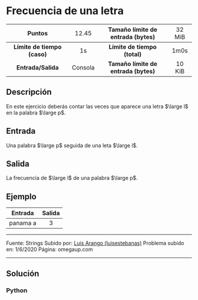 # Frecuencia de una letra

|           Puntos          |<span style="font-weight: normal;">12.45</span>|  Tamaño límite de entrada (bytes)  |<span style="font-weight: normal;">32 MiB</span>|
|      :------------:       |               :------------:                  |           :------------:           | :------------: |
|**Límite de tiempo (caso)**|                     1s                        |    **Límite de tiempo (total)**    |      1m0s      |
|     **Entrada/Salida**    |                  Consola                      |**Tamaño límite de entrada (bytes)**|     10 KiB     |


## Descripción
En este ejercicio deberás contar las veces que aparece una letra $\large l$ en la palabra $\large p$.

## Entrada
Una palabra $\large p$ seguida de una leta $\large l$.

## Salida
La frecuencia de $\large l$ de una palabra $\large p$.

## Ejemplo
<table style="text-align: center;" >
    <thead>
        <tr>
            <th>Entrada</th>
            <th>Salida</th>
        </tr>
    </thead>
    <tbody>
        <tr>
            <td>panama a</td>
            <td>3</td>
        </tr>
    </tbody>
</table>

------------

Fuente: Strings
Subido por: [Luis Arango (luisestebanas)](https://omegaup.com/profile/luisestebanas/ "Luis Arango (luisestebanas)")
Problema subido en: 1/6/2020
Página: omegaup.com

------------

## Solución
### Python
```py

```